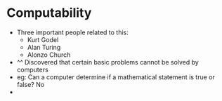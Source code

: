 # Computability
* Three important people related to this:
	* Kurt Godel
	* Alan Turing
	* Alonzo Church
* ^^ Discovered that certain basic problems cannot be solved by computers
* eg: Can a computer determine if a mathematical statement is true or false? No
* 